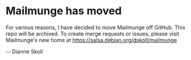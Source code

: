 # Mailmunge has moved

For various reasons, I have decided to move Mailmunge off GitHub.  This repo
will be archived.  To create merge requests or issues, please visit
Mailmunge's new home at https://salsa.debian.org/dskoll/mailmunge

-- Dianne Skoll
